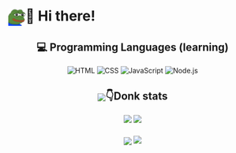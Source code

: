 <h1 align="left">
  <img src="https://github.com/francorz/francorz/blob/main/src/FeelsOkayMan.png?raw=true" width="35px" style="vertical-align: middle;"/>👋 Hi there!
</h1>

<h2 align="center">💻 Programming Languages (learning)</h2>

<p align="center">
  <img alt="HTML" src="https://img.shields.io/badge/HTML-E34F26.svg?logo=html5&logoColor=white">
  <img alt="CSS" src="https://img.shields.io/badge/CSS-1572B6.svg?logo=css3&logoColor=white">
  <img alt="JavaScript" src="https://img.shields.io/badge/JavaScript-F7DF1E.svg?logo=javascript&logoColor=black">
  <img alt="Node.js" src="https://img.shields.io/badge/Node.js-43853D.svg?logo=node.js&logoColor=white">
</p>

<h2 align="center">
  <img src="https://github.com/francorz/francorz/blob/main/src/FeelsDonkMan.avif?raw=true" width="25px" style="vertical-align: middle;"/>👇Donk stats
</h2>
<p align="center">
  <img src="https://github-readme-stats.vercel.app/api?username=francorz&show_icons=true&theme=gruvbox" width="55%"/>
  <img src="https://spotify-github-profile.kittinanx.com/api/view?uid=francorenzo&cover_image=true&theme=default&show_offline=false&background_color=121212&interchange=false" width="18%"/>
</p>

<h3 align="center">
  <img src="https://static-cdn.jtvnw.net/emoticons/v2/120232/default/dark/3.0" width="30px" style="vertical-align: middle;"/>
  <img src="https://profile-counter.glitch.me/francorz/count.svg"/>
</h3>

